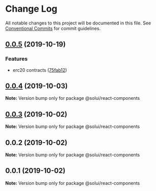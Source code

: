 # Change Log

All notable changes to this project will be documented in this file.
See [Conventional Commits](https://conventionalcommits.org) for commit guidelines.

## [0.0.5](https://github.com/solui/monorepo/compare/v0.0.4...v0.0.5) (2019-10-19)


### Features

* erc20 contracts ([75fab12](https://github.com/solui/monorepo/commit/75fab12))





## [0.0.4](https://github.com/solui/monorepo/compare/v0.0.3...v0.0.4) (2019-10-03)

**Note:** Version bump only for package @solui/react-components





## [0.0.3](https://github.com/solui/monorepo/compare/v0.0.2...v0.0.3) (2019-10-02)

**Note:** Version bump only for package @solui/react-components





## 0.0.2 (2019-10-02)

**Note:** Version bump only for package @solui/react-components





## 0.0.1 (2019-10-02)

**Note:** Version bump only for package @solui/react-components
